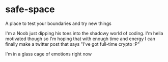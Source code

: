 # safe-space

A place to test your boundaries and try new things

I'm a Noob just dipping his toes into the shadowy world of coding. I'm hella motivated though so I'm hoping that with enough time and energy I can finally make a twitter post that says "I've got full-time crypto :P"

I'm in a glass cage of emotions right now
